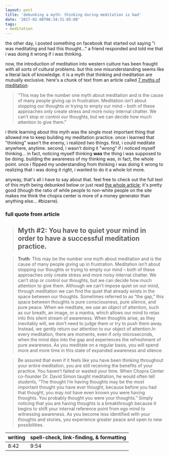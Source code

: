 ```yaml
---
layout: post
title: 'debunking a myth: thinking during meditation is bad'
date: '2017-02-08T06:34:31-05:00'
tags:
- meditation
---
```


the other day, i posted something on facebook that started out saying "i was meditating and had this thought..." a friend responded and told me that i was doing it wrong if i was thinking. 

now, the introduction of meditation into western culture has been fraught with all sorts of cultural problems. but this one misunderstanding seems like a literal lack of knowledge. it is a myth that thinking and meditation are mutually exclusive. here's a chunk of text from an article called [7 myths of meditation](http://www.chopra.com/articles/7-myths-of-meditation
): 

> "This may be the number one myth about meditation and is the cause of many people giving up in frustration. Meditation isn’t about stopping our thoughts or trying to empty our mind – both of these approaches only create stress and more noisy internal chatter. We can’t stop or control our thoughts, but we can decide how much attention to give them."

i think learning about this myth was the single most important thing that allowed me to keep building my meditation practice. once i learned that "thinking" wasn't the enemy, i realized two things. first, i could meditate anywhere, anytime. second, i wasn't doing it "wrong" if i noticed myself thinking... in fact, noticing myself thinking **was** the thing i was supposed to be doing. building the awareness of my thinking was, in fact, the whole point. once i flipped my understanding from thinking i was doing it wrong to realizing that i was doing it right, i wanted to do it a whole lot more.

anyway, that's all i have to say about that. feel free to check out the full text of this myth being debunked below or just read [the whole article](http://www.chopra.com/articles/7-myths-of-meditation
); it's pretty good (though the ratio of while people to non-white people on the site makes me think the chopra center is more of a money generator than anything else... #bizarre).


### full quote from article
> ## Myth #2: You have to quiet your mind in order to have a successful meditation practice.

> **Truth**:  This may be the number one myth about meditation and is the cause of many people giving up in frustration. Meditation isn’t about stopping our thoughts or trying to empty our mind – both of these approaches only create stress and more noisy internal chatter. We can’t stop or control our thoughts, but we can decide how much attention to give them. Although we can’t impose quiet on our mind, through meditation we can find the quiet that already exists in the space between our thoughts. Sometimes referred to as “the gap,” this space between thoughts is pure consciousness, pure silence, and pure peace. When we meditate, we use an object of attention, such as our breath, an image, or a mantra, which allows our mind to relax into this silent stream of awareness. When thoughts arise, as they inevitably will, we don’t need to judge them or try to push them away. Instead, we gently return our attention to our object of attention.In every meditation, there are moments, even if only microseconds, when the mind dips into the gap and experiences the refreshment of pure awareness. As you meditate on a regular basis, you will spend more and more time in this state of expanded awareness and silence.

> Be assured that even if it feels like you have been thinking throughout your entire meditation, you are still receiving the benefits of your practice. You haven’t failed or wasted your time. When Chopra Center co-founder Dr. David Simon taught meditation, he would often tell students, “The thought I’m having thoughts may be the most important thought you have ever thought, because before you had that thought, you may not have even known you were having thoughts. You probably thought you were your thoughts.” Simply noticing that you are having thoughts is a breakthrough because it begins to shift your internal reference point from ego mind to witnessing awareness.  As you become less identified with your thoughts and stories, you experience greater peace and open to new possibilities.

<table>
	<thead>
		<tr>
			<th>writing</th>
			<th>spell-check, link-finding, & formatting</th>
		</tr>
	</thead>
	<tbody>
		<tr>
			<td>8:42</td>
			<td>9:54</td>
		</tr>
	</tbody>
</table>